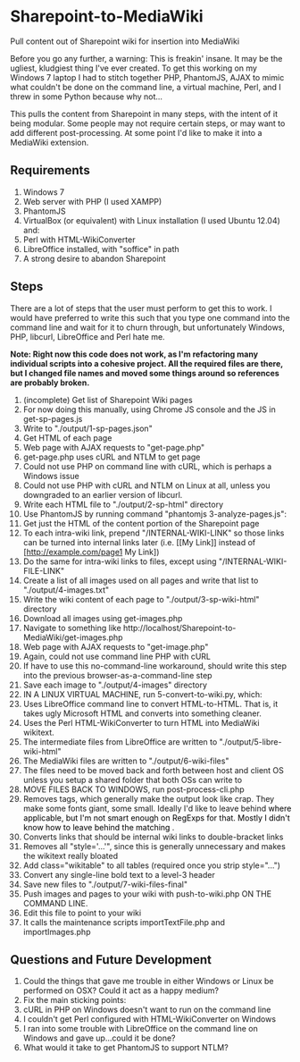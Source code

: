 Sharepoint-to-MediaWiki
=======================

Pull content out of Sharepoint wiki for insertion into MediaWiki

Before you go any further, a warning: This is freakin' insane. It may be the ugliest, kludgiest thing I've ever created. To get this working on my Windows 7 laptop I had to stitch together PHP, PhantomJS, AJAX to mimic what couldn't be done on the command line, a virtual machine, Perl, and I threw in some Python because why not...

This pulls the content from Sharepoint in many steps, with the intent of it being modular. Some people may not require certain steps, or may want to add different post-processing. At some point I'd like to make it into a MediaWiki extension.


## Requirements
1. Windows 7
2. Web server with PHP (I used XAMPP)
3. PhantomJS
4. VirtualBox (or equivalent) with Linux installation (I used Ubuntu 12.04) and:
  1. Perl with HTML-WikiConverter
  2. LibreOffice installed, with "soffice" in path
5. A strong desire to abandon Sharepoint

## Steps

There are a lot of steps that the user must perform to get this to work. I would have preferred to write this such that you type one command into the command line and wait for it to churn through, but unfortunately Windows, PHP, libcurl, LibreOffice and Perl hate me.

**Note: Right now this code does not work, as I'm refactoring many individual scripts into a cohesive project. All the required files are there, but I changed file names and moved some things around so references are probably broken.**

1. (incomplete) Get list of Sharepoint Wiki pages
  1. For now doing this manually, using Chrome JS console and the JS in get-sp-pages.js
  2. Write to "./output/1-sp-pages.json"
2. Get HTML of each page
  1. Web page with AJAX requests to "get-page.php"
  2. get-page.php uses cURL and NTLM to get page
  3. Could not use PHP on command line with cURL, which is perhaps a Windows issue
  4. Could not use PHP with cURL and NTLM on Linux at all, unless you downgraded to an earlier version of libcurl.
  5. Write each HTML file to "./output/2-sp-html" directory
3. Use PhantomJS by running command "phantomjs 3-analyze-pages.js":
  1. Get just the HTML of the content portion of the Sharepoint page
  2. To each intra-wiki link, prepend "/INTERNAL-WIKI-LINK" so those links can be turned into internal links later (i.e. [[My Link]] instead of [http://example.com/page1 My Link])
  3. Do the same for intra-wiki links to files, except using "/INTERNAL-WIKI-FILE-LINK"
  4. Create a list of all images used on all pages and write that list to "./output/4-images.txt"
  5. Write the wiki content of each page to "./output/3-sp-wiki-html" directory
4. Download all images using get-images.php
  1. Navigate to something like http://localhost/Sharepoint-to-MediaWiki/get-images.php
  2. Web page with AJAX requests to "get-image.php"
  3. Again, could not use command line PHP with cURL
  4. If have to use this no-command-line workaround, should write this step into the previous browser-as-a-command-line step
  5. Save each image to "./output/4-images" directory
5. IN A LINUX VIRTUAL MACHINE, run 5-convert-to-wiki.py, which:
  1. Uses LibreOffice command line to convert HTML-to-HTML. That is, it takes ugly Microsoft HTML and converts into something cleaner.
  2. Uses the Perl HTML-WikiConverter to turn HTML into MediaWiki wikitext.
  3. The intermediate files from LibreOffice are written to "./output/5-libre-wiki-html"
  4. The MediaWiki files are written to "./output/6-wiki-files"
  5. The files need to be moved back and forth between host and client OS unless you setup a shared folder that both OSs can write to
6. MOVE FILES BACK TO WINDOWS, run post-process-cli.php
  1. Removes <font> tags, which generally make the output look like crap. They make some fonts giant, some small. Ideally I'd like to leave behind <font color="..."> where applicable, but I'm not smart enough on RegExps for that. Mostly I didn't know how to leave behind the matching </font>.
  2. Converts links that should be internal wiki links to double-bracket links
  3. Removes all "style='...'", since this is generally unnecessary and makes the wikitext really bloated
  4. Add class="wikitable" to all tables (required once you strip style="...")
  5. Convert any single-line bold text to a level-3 header
  6. Save new files to "./output/7-wiki-files-final"
7. Push images and pages to your wiki with push-to-wiki.php ON THE COMMAND LINE.
  1. Edit this file to point to your wiki
  2. It calls the maintenance scripts importTextFile.php and importImages.php

## Questions and Future Development

1. Could the things that gave me trouble in either Windows or Linux be performed on OSX? Could it act as a happy medium?
2. Fix the main sticking points:
  1. cURL in PHP on Windows doesn't want to run on the command line
  2. I couldn't get Perl configured with HTML-WikiConverter on Windows
  3. I ran into some trouble with LibreOffice on the command line on Windows and gave up...could it be done?
3. What would it take to get PhantomJS to support NTLM?
